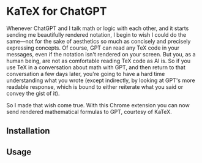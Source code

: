 # KaTeX for ChatGPT

Whenever ChatGPT and I talk math or logic with each other, and it starts sending me beautifully rendered notation, 
I begin to wish I could do the same—not for the sake of aesthetics so much as concisely and precisely expressing 
concepts. Of course, GPT can read any TeX code in your messages, even if the notation isn't rendered on your screen. 
But you, as a human being, are not as comfortable reading TeX code as AI is. So if you use TeX in a conversation 
about math with GPT, and then return to that conversation a few days later, you're going to have a hard time 
understanding what you wrote (except indirectly, by looking at GPT's more readable response, which is bound to 
either reiterate what you said or convey the gist of it).

So I made that wish come true. With this Chrome extension you can now send rendered mathematical formulas to GPT, courtesy of KaTeX.

## Installation

## Usage

